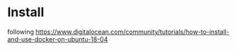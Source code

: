 # Install

following 
https://www.digitalocean.com/community/tutorials/how-to-install-and-use-docker-on-ubuntu-18-04
